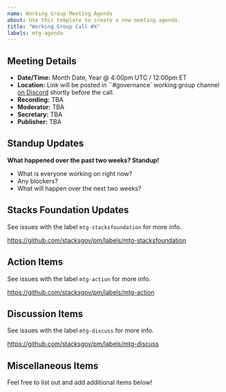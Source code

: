 ```yaml
---
name: Working Group Meeting Agenda
about: Use this template to create a new meeting agenda.
title: "Working Group Call #X"
labels: mtg-agenda
---
```


## Meeting Details

- **Date/Time:** Month Date, Year @ 4:00pm UTC / 12:00pm ET
- **Location:** Link will be posted in ``#governance` working group channel [on Discord](https://community.blockstack.org/discord) shortly before the call.
- **Recording:** TBA
- **Moderator:** TBA
- **Secretary:** TBA
- **Publisher:** TBA

## Standup Updates

**What happened over the past two weeks? Standup!**
- What is everyone working on right now?
- Any blockers?
- What will happen over the next two weeks?

## Stacks Foundation Updates

See issues with the label `mtg-stacksfoundation` for more info.

https://github.com/stacksgov/pm/labels/mtg-stacksfoundation

## Action Items

See issues with the label `mtg-action` for more info.

https://github.com/stacksgov/pm/labels/mtg-action

## Discussion Items

See issues with the label `mtg-discuss` for more info.

https://github.com/stacksgov/pm/labels/mtg-discuss

## Miscellaneous Items

Feel free to list out and add additional items below!
